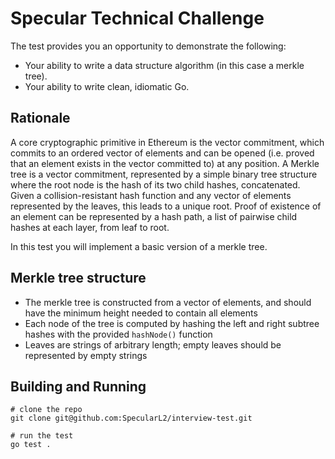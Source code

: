 # Specular Technical Challenge

The test provides you an opportunity to demonstrate the following:
- Your ability to write a data structure algorithm (in this case a merkle tree).
- Your ability to write clean, idiomatic Go.

## Rationale
A core cryptographic primitive in Ethereum is the vector commitment, which commits to an ordered vector of elements and can be opened (i.e. proved that an element exists in the vector committed to) at any position. A Merkle tree is a vector commitment, represented by a simple binary tree structure where the root node is the hash of its two child hashes, concatenated. Given a collision-resistant hash function and any vector of elements represented by the leaves, this leads to a unique root. Proof of existence of an element can be represented by a hash path, a list of pairwise child hashes at each layer, from leaf to root.

In this test you will implement a basic version of a merkle tree.

## Merkle tree structure
- The merkle tree is constructed from a vector of elements, and should have the minimum height needed to contain all elements
- Each node of the tree is computed by hashing the left and right subtree hashes with the provided `hashNode()` function 
- Leaves are strings of arbitrary length; empty leaves should be represented by empty strings

## Building and Running
```
# clone the repo
git clone git@github.com:SpecularL2/interview-test.git

# run the test
go test .
```
